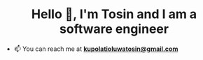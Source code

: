 <h1 align="center">Hello 👋, I'm Tosin and I am a software engineer</h1>

- 📫 You can reach me at **kupolatioluwatosin@gmail.com**
